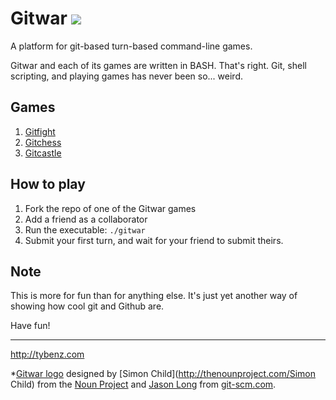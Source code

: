 Gitwar ![](https://secure.gravatar.com/avatar/a52f0b5df73d445c85ffcbb6ac4b1d8b?s=80) 
======

A platform for git-based turn-based command-line games.

Gitwar and each of its games are written in BASH. That's right.
Git, shell scripting, and playing games has never been so... weird.

## Games

1. [Gitfight](http://github.gitwar/gitfight)
2. [Gitchess](http://github.gitwar/gitchess)
3. [Gitcastle](http://github.gitwar/gitcastle)

## How to play

1. Fork the repo of one of the Gitwar games
2. Add a friend as a collaborator
3. Run the executable: `./gitwar`
4. Submit your first turn, and wait for your friend to submit theirs.

## Note

This is more for fun than for anything else. It's just yet another way
of showing how cool git and Github are.

Have fun!

------
http://tybenz.com

*[Gitwar logo](http://thenounproject.com/noun/soldier/#icon-No1697) designed
by [Simon Child](http://thenounproject.com/Simon Child) from the [Noun
Project](http://thenounproject.com) and [Jason
Long](http://twitter.com/jasonlong) from
[git-scm.com](http://git-scm.com/downloads/logos).
